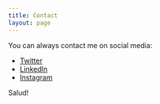 ```yaml
---
title: Contact
layout: page
---
```


You can always contact me on social media:

* [Twitter](https://twitter.com/sbarriac14)
* [LinkedIn](https://www.linkedin.com/in/sbarriac14/)
* [Instagram](https://www.instagram.com/el.pollazo/)

Salud!

